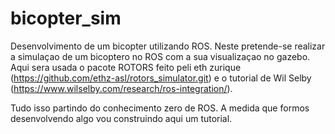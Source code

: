 # bicopter_sim
Desenvolvimento de um bicopter utilizando ROS.
Neste pretende-se realizar a simulaçao de um bicoptero no ROS com a sua visualizaçao no gazebo.
Aqui sera usada o pacote ROTORS feito peli eth zurique (https://github.com/ethz-asl/rotors_simulator.git) e o tutorial de Wil Selby 
(https://www.wilselby.com/research/ros-integration/).

Tudo isso partindo do conhecimento zero de ROS. A medida que formos desenvolvendo algo vou construindo aqui um tutorial.
